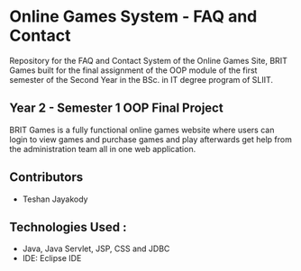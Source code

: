 # Online Games System - FAQ and Contact 
Repository for the FAQ and Contact System of the Online Games Site, BRIT Games built for the final assignment of the OOP module of the first semester of the Second Year in the BSc. in IT degree program of SLIIT.

<h2>Year 2 - Semester 1 OOP Final Project</h2>
<p>BRIT Games is a fully functional online games website where users can login to view games and purchase games and play afterwards get help from the administration team all in one web application.</p>
<h2>Contributors</h2>
<ul>
  <li>Teshan Jayakody</li>
</ul>

<h2>Technologies Used :</h2>
<ul>
  <li>Java, Java Servlet, JSP, CSS and JDBC</li>
  <li>IDE: Eclipse IDE</li>
</ul>
